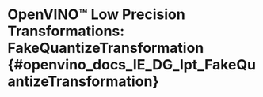 # OpenVINO™ Low Precision Transformations: FakeQuantizeTransformation {#openvino_docs_IE_DG_lpt_FakeQuantizeTransformation}
